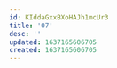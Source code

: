 ```yaml
---
id: KIddaGxxBXoHAJh1mcUr3
title: '07'
desc: ''
updated: 1637165606705
created: 1637165606705
---
```


